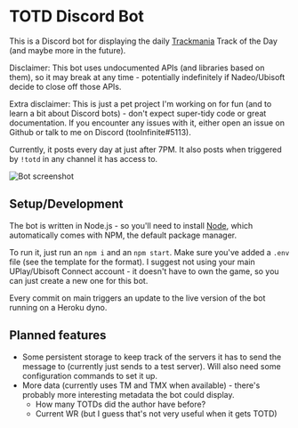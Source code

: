 # TOTD Discord Bot

This is a Discord bot for displaying the daily [Trackmania](https://www.trackmania.com/) Track of the Day (and maybe more in the future).

Disclaimer: This bot uses undocumented APIs (and libraries based on them), so it may break at any time - potentially indefinitely if Nadeo/Ubisoft decide to close off those APIs.

Extra disclaimer: This is just a pet project I'm working on for fun (and to learn a bit about Discord bots) - don't expect super-tidy code or great documentation. If you encounter any issues with it, either open an issue on Github or talk to me on Discord (tooInfinite#5113).

Currently, it posts every day at just after 7PM. It also posts when triggered by `!totd` in any channel it has access to.

![Bot screenshot](https://i.imgur.com/Cjky9X0.png)

## Setup/Development

The bot is written in Node.js - so you'll need to install [Node](https://nodejs.org/en/), which automatically comes with NPM, the default package manager.

To run it, just run an `npm i` and an `npm start`. Make sure you've added a `.env` file (see the template for the format).
I suggest not using your main UPlay/Ubisoft Connect account - it doesn't have to own the game, so you can just create a new one for this bot.

Every commit on main triggers an update to the live version of the bot running on a Heroku dyno.

## Planned features

- Some persistent storage to keep track of the servers it has to send the message to (currently just sends to a test server). Will also need some configuration commands to set it up.
- More data (currently uses TM and TMX when available) - there's probably more interesting metadata the bot could display.
  - How many TOTDs did the author have before?
  - Current WR (but I guess that's not very useful when it gets TOTD)
